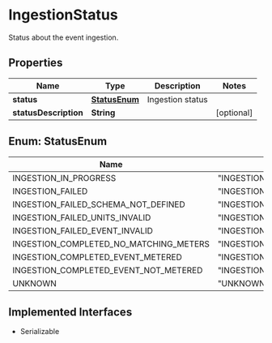 

# IngestionStatus

Status about the event ingestion.

## Properties

| Name | Type | Description | Notes |
|------------ | ------------- | ------------- | -------------|
|**status** | [**StatusEnum**](#StatusEnum) | Ingestion status |  |
|**statusDescription** | **String** |  |  [optional] |



## Enum: StatusEnum

| Name | Value |
|---- | -----|
| INGESTION_IN_PROGRESS | &quot;INGESTION_IN_PROGRESS&quot; |
| INGESTION_FAILED | &quot;INGESTION_FAILED&quot; |
| INGESTION_FAILED_SCHEMA_NOT_DEFINED | &quot;INGESTION_FAILED_SCHEMA_NOT_DEFINED&quot; |
| INGESTION_FAILED_UNITS_INVALID | &quot;INGESTION_FAILED_UNITS_INVALID&quot; |
| INGESTION_FAILED_EVENT_INVALID | &quot;INGESTION_FAILED_EVENT_INVALID&quot; |
| INGESTION_COMPLETED_NO_MATCHING_METERS | &quot;INGESTION_COMPLETED_NO_MATCHING_METERS&quot; |
| INGESTION_COMPLETED_EVENT_METERED | &quot;INGESTION_COMPLETED_EVENT_METERED&quot; |
| INGESTION_COMPLETED_EVENT_NOT_METERED | &quot;INGESTION_COMPLETED_EVENT_NOT_METERED&quot; |
| UNKNOWN | &quot;UNKNOWN&quot; |


## Implemented Interfaces

* Serializable


